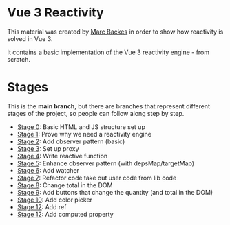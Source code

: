 # Vue 3 Reactivity

This material was created by [Marc Backes](https://twitter.com/themarcba) in order to show how reactivity is solved in Vue 3.

It contains a basic implementation of the Vue 3 reactivity engine - from scratch.

# Stages

This is the **main branch**, but there are branches that represent different stages of the project, so people can follow along step by step.

-   [Stage 0](https://github.com/themarcba/vue-reactivity/tree/stage/0): Basic HTML and JS structure set up
-   [Stage 1](https://github.com/themarcba/vue-reactivity/tree/stage/1): Prove why we need a reactivity engine
-   [Stage 2](https://github.com/themarcba/vue-reactivity/tree/stage/2): Add observer pattern (basic)
-   [Stage 3](https://github.com/themarcba/vue-reactivity/tree/stage/3): Set up proxy
-   [Stage 4](https://github.com/themarcba/vue-reactivity/tree/stage/4): Write reactive function
-   [Stage 5](https://github.com/themarcba/vue-reactivity/tree/stage/5): Enhance observer pattern (with depsMap/targetMap)
-   [Stage 6](https://github.com/themarcba/vue-reactivity/tree/stage/6): Add watcher
-   [Stage 7](https://github.com/themarcba/vue-reactivity/tree/stage/7): Refactor code take out user code from lib code
-   [Stage 8](https://github.com/themarcba/vue-reactivity/tree/stage/8): Change total in the DOM
-   [Stage 9](https://github.com/themarcba/vue-reactivity/tree/stage/9): Add buttons that change the quantity (and total in the DOM)
-   [Stage 10](https://github.com/themarcba/vue-reactivity/tree/stage/10): Add color picker
-   [Stage 12](https://github.com/themarcba/vue-reactivity/tree/stage/12): Add ref
-   [Stage 12](https://github.com/themarcba/vue-reactivity/tree/stage/12): Add computed property
